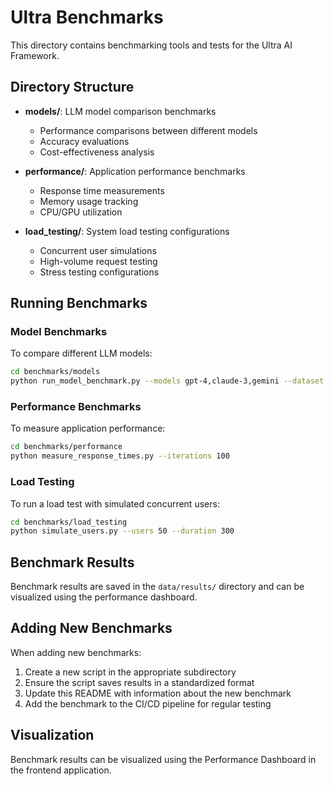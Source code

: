 # Ultra Benchmarks

This directory contains benchmarking tools and tests for the Ultra AI Framework.

## Directory Structure

- **models/**: LLM model comparison benchmarks
  - Performance comparisons between different models
  - Accuracy evaluations
  - Cost-effectiveness analysis

- **performance/**: Application performance benchmarks
  - Response time measurements
  - Memory usage tracking
  - CPU/GPU utilization

- **load_testing/**: System load testing configurations
  - Concurrent user simulations
  - High-volume request testing
  - Stress testing configurations

## Running Benchmarks

### Model Benchmarks

To compare different LLM models:

```bash
cd benchmarks/models
python run_model_benchmark.py --models gpt-4,claude-3,gemini --dataset standard
```

### Performance Benchmarks

To measure application performance:

```bash
cd benchmarks/performance
python measure_response_times.py --iterations 100
```

### Load Testing

To run a load test with simulated concurrent users:

```bash
cd benchmarks/load_testing
python simulate_users.py --users 50 --duration 300
```

## Benchmark Results

Benchmark results are saved in the `data/results/` directory and can be visualized using the performance dashboard.

## Adding New Benchmarks

When adding new benchmarks:

1. Create a new script in the appropriate subdirectory
2. Ensure the script saves results in a standardized format
3. Update this README with information about the new benchmark
4. Add the benchmark to the CI/CD pipeline for regular testing

## Visualization

Benchmark results can be visualized using the Performance Dashboard in the frontend application.
